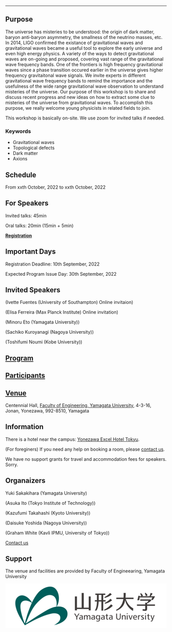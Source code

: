 ---

## Purpose

The universe has misteries to be understood: the origin of dark matter, baryon anti-baryon asymmetry, the smallness of the neutrino masses, etc. 
In 2014, LIGO confirmed the existance of gravitational waves and gravitational waves became a useful tool to explore the early universe and even high energy physics. 
A variety of the ways to detect gravitational waves are on-going and proposed, covering vast range of the gravitational wave frequency bands.
One of the frontiers is high frequency gravitational waves since a phase transition occured earlier in the universe gives higher frequency gravitaitonal wave signals. We invite experts in different gravitational wave frequency bands to remind the importance and the usefulness of the wide range gravitational wave observation to understand misteries of the universe. Our purpose of this workshop is to share and discuss recent progress and new ideas on how to extract some clue to misteries of the universe from gravitational waves. To accomplish this purpose, we really welcome young physicists in related fields to join.

This workshop is basically on-site. We use zoom for invited talks if needed.

### Keywords

- Gravitational waves
- Topological defects
- Dark matter
- Axions

## Schedule

From xxth October, 2022 to xxth October, 2022

## For Speakers

Invited talks: 45min

Oral talks: 20min (15min + 5min)

[**Registration**](https://docs.google.com/forms/d/e/1FAIpQLScQ7cZczh49vsoBibnotlcjHMDr4zpHkij-wIlkZcfzcFgOag/viewform?usp=sf_link)

## Important Days

Registration Deadline: 10th September, 2022

Expected Program Issue Day: 30th September, 2022

## Invited Speakers

(Ivette Fuentes (University of Southampton) Online invitaion)

(Elisa Ferreira (Max Planck Institute) Online invitation)

(Minoru Eto (Yamagata University))

(Sachiko Kuroyanagi (Nagoya University))

(Toshifumi Noumi (Kobe University))

## [Program](program)

## [Participants](participants)

## [Venue](https://goo.gl/maps/SRyD9WjDTtY7XSceA)

Centennial Hall,
[Faculty of Engineering,
Yamagata University](https://www.yz.yamagata-u.ac.jp/en/), 
4-3-16, Jonan, Yonezawa, 992-8510, Yamagata

## Information

There is a hotel near the campus: [Yonezawa Excel Hotel Tokyu](https://www.tokyuhotels.co.jp/yonezawa-e/index.html).

(For foreginers) If you need any help on booking a room, please [contact us](https://docs.google.com/forms/d/e/1FAIpQLSe-WvHLB6pjCyKTq3vbE7N5C_1kKwo4OvinEA9pueLrgdbBWg/viewform?usp=sf_link).

We have no support grants for travel and accommodation fees for speakers. Sorry.

## Organaizers
Yuki Sakakihara (Yamagata University)

(Asuka Ito (Tokyo Institute of Technology))

(Kazufumi Takahashi (Kyoto University))

(Daisuke Yoshida (Nagoya University))

(Graham White (Kavli IPMU, University of Tokyo))

[Contact us](https://docs.google.com/forms/d/e/1FAIpQLSe-WvHLB6pjCyKTq3vbE7N5C_1kKwo4OvinEA9pueLrgdbBWg/viewform?usp=sf_link)


## Support

The venue and facilities are provided by Faculty of Engineearing, Yamagata University

![Logo YU](YU-logomark01.png)




